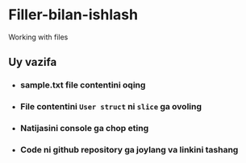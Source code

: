 # Filler-bilan-ishlash
Working with files
## Uy vazifa

* ### sample.txt file contentini oqing
* ### File contentini `User struct` ni `slice` ga ovoling
* ### Natijasini console ga chop eting
* ### Code ni github repository ga joylang va linkini tashang 


